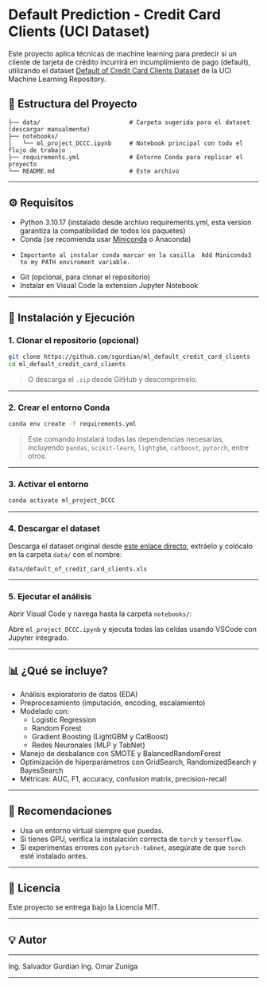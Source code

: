 # Default Prediction - Credit Card Clients (UCI Dataset)

Este proyecto aplica técnicas de machine learning para predecir si un cliente de tarjeta de crédito incurrirá en incumplimiento de pago (default), utilizando el dataset [Default of Credit Card Clients Dataset](https://archive.ics.uci.edu/dataset/350/default+of+credit+card+clients) de la UCI Machine Learning Repository.

## 📂 Estructura del Proyecto

```
├── data/                         # Carpeta sugerida para el dataset (descargar manualmente)
├── notebooks/
│   └── ml_project_DCCC.ipynb     # Notebook principal con todo el flujo de trabajo
├── requirements.yml              # Entorno Conda para replicar el proyecto
└── README.md                     # Este archivo
```

---

## ⚙️ Requisitos

- Python 3.10.17 (instalado desde archivo requirements.yml, esta version garantiza la compatibilidad de todos los paquetes)
- Conda (se recomienda usar [Miniconda](https://docs.conda.io/en/latest/miniconda.html) o Anaconda)
-     Importante al instalar conda marcar en la casilla  Add Miniconda3 to my PATH enviroment variable.
- Git (opcional, para clonar el repositorio)
- Instalar en Visual Code la extension Jupyter Notebook

---

## 🚀 Instalación y Ejecución

### 1. Clonar el repositorio (opcional)

```bash
git clone https://github.com/sgurdian/ml_default_credit_card_clients
cd ml_default_credit_card_clients
```

> O descarga el `.zip` desde GitHub y descomprímelo.

---

### 2. Crear el entorno Conda

```bash
conda env create -f requirements.yml
```

> Este comando instalará todas las dependencias necesarias, incluyendo `pandas`, `scikit-learn`, `lightgbm`, `catboost`, `pytorch`, entre otros.




---

### 3. Activar el entorno

```bash
conda activate ml_project_DCCC
```

---

### 4. Descargar el dataset

Descarga el dataset original desde [este enlace directo](https://archive.ics.uci.edu/static/public/350/default+of+credit+card+clients.zip), extráelo y colócalo en la carpeta `data/` con el nombre:

```
data/default_of_credit_card_clients.xls
```

---

### 5. Ejecutar el análisis

Abrir Visual Code y navega hasta la carpeta `notebooks/`:

Abre `ml_project_DCCC.ipynb` y ejecuta todas las celdas usando VSCode con Jupyter integrado.

---

## 📊 ¿Qué se incluye?

- Análisis exploratorio de datos (EDA)
- Preprocesamiento (imputación, encoding, escalamiento)
- Modelado con:
  - Logistic Regression
  - Random Forest
  - Gradient Boosting (LightGBM y CatBoost)
  - Redes Neuronales (MLP y TabNet)
- Manejo de desbalance con SMOTE y BalancedRandomForest
- Optimización de hiperparámetros con GridSearch, RandomizedSearch y BayesSearch
- Métricas: AUC, F1, accuracy, confusion matrix, precision-recall

---

## 🧠 Recomendaciones

- Usa un entorno virtual siempre que puedas.
- Si tienes GPU, verifica la instalación correcta de `torch` y `tensorflow`.
- Si experimentas errores con `pytorch-tabnet`, asegúrate de que `torch` esté instalado antes.

---


## 📝 Licencia

Este proyecto se entrega bajo la Licencia MIT.

---

## 💡 Autor
---
Ing. Salvador Gurdian
Ing. Omar Zuniga

---


